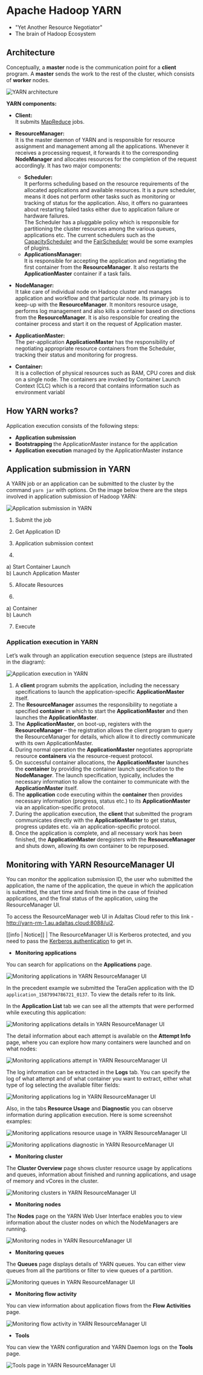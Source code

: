 
# Apache Hadoop YARN

- "Yet Another Resource Negotiator" 
- The brain of Hadoop Ecosystem

## Architecture

Conceptually, a **master** node is the communication point for a **client** program. A **master** sends the work to the rest of the cluster, which consists of **worker** nodes. 

![YARN architecture](image/yarn-architecture.png)

**YARN components:**

- **Client:**   
It submits [MapReduce](https://hadoop.apache.org/docs/current/hadoop-mapreduce-client/hadoop-mapreduce-client-core/MapReduceTutorial.html) jobs.

- **ResourceManager:**   
It is the master daemon of YARN and is responsible for resource assignment and management among all the applications. Whenever it receives a processing request, it forwards it to the corresponding **NodeManager** and allocates resources for the completion of the request accordingly. It has two major components:
  - **Scheduler:**   
  It performs scheduling based on the resource requirements of the allocated applications and available resources. It is a pure scheduler, means it does not perform other tasks such as monitoring or tracking of status for the application. Also, it offers no guarantees about restarting failed tasks either due to application failure or hardware failures.   
  The Scheduler has a pluggable policy which is responsible for partitioning the cluster resources among the various queues, applications etc. The current schedulers such as the [CapacityScheduler](https://hadoop.apache.org/docs/current/hadoop-yarn/hadoop-yarn-site/CapacityScheduler.html) and the [FairScheduler](https://hadoop.apache.org/docs/current/hadoop-yarn/hadoop-yarn-site/FairScheduler.html) would be some examples of plugins.
  - **ApplicationsManager:**   
  It is responsible for accepting the application and negotiating the first container from the **ResourceManager**. It also restarts the **ApplicationMaster** container if a task fails.

- **NodeManager:**   
It take care of individual node on Hadoop cluster and manages application and workflow and that particular node. Its primary job is to keep-up with the **ResourceManager**. It monitors resource usage, performs log management and also kills a container based on directions from the **ResourceManager**. It is also responsible for creating the container process and start it on the request of Application master.   

- **ApplicationMaster:**   
The per-application **ApplicationMaster** has the responsibility of negotiating appropriate resource containers from the Scheduler, tracking their status and monitoring for progress.

- **Container:**   
It is a collection of physical resources such as RAM, CPU cores and disk on a single node. The containers are invoked by Container Launch Context (CLC) which is a record that contains information such as environment variabl

## How YARN works?

Application execution consists of the following steps:

- **Application submission**
- **Bootstrapping** the ApplicationMaster instance for the application
- **Application execution** managed by the ApplicationMaster instance

## Application submission in YARN

A YARN job or an application can be submitted to the cluster by the command `yarn jar` with options. On the image below there are the steps involved in application submission of Hadoop YARN:

![Application submission in YARN](image/yarn-application-submission.png)

1. Submit the job

2. Get Application ID

3. Application submission context

4.   
  a) Start Container Launch   
  b) Launch Application Master

5. Allocate Resources

6.   
  a) Container   
  b) Launch

7. Execute

### Application execution in YARN

Let’s walk through an application execution sequence (steps are illustrated in the diagram):

![Application execution in YARN](image/yarn-application-execution.png)

1. A **client** program submits the application, including the necessary specifications to launch the application-specific **ApplicationMaster** itself.
2. The **ResourceManager** assumes the responsibility to negotiate a specified **container** in which to start the **ApplicationMaster** and then launches the **ApplicationMaster**.
3. The **ApplicationMaster**, on boot-up, registers with the **ResourceManager** – the registration allows the client program to query the ResourceManager for details, which allow it to  directly communicate with its own ApplicationMaster.
4. During normal operation the **ApplicationMaster** negotiates appropriate resource **containers** via the resource-request protocol.
5. On successful container allocations, the **ApplicationMaster** launches the **container** by providing the container launch specification to the **NodeManager**. The launch specification, typically, includes the necessary information to allow the container to communicate with the **ApplicationMaster** itself.
6. The **application** code executing within the **container** then provides necessary information (progress, status etc.) to its **ApplicationMaster** via an application-specific protocol.
7. During the application execution, the **client** that submitted the program communicates directly with the **ApplicationMaster** to get status, progress updates etc. via an application-specific protocol.
8. Once the application is complete, and all necessary work has been finished, the **ApplicationMaster** deregisters with the **ResourceManager** and shuts down, allowing its own container to be repurposed.

## Monitoring with YARN ResourceManager UI

You can monitor the application submission ID, the user who submitted the application, the name of the application, the queue in which the application is submitted, the start time and finish time in the case of finished applications, and the final status of the application, using the ResourceManager UI.

To access the ResourceManager web UI in Adaltas Cloud refer to this link - http://yarn-rm-1.au.adaltas.cloud:8088/ui2. 

[[info | Notice]]
| The ResourceManager UI is Kerberos protected, and you need to pass the [Kerberos authentication](/en/docs/onboarding/kerberos/) to get in.

- **Monitoring applications**

You can search for applications on the **Applications** page. 

![Monitoring applications in YARN ResourceManager UI](image/yarn-ui-monitor-applications.png)

In the precedent example we submitted the TeraGen application with the ID `application_1587994786721_0137`. To view the details refer to its link.

In the **Application List** tab we can see all the attempts that were performed while executing this application:

![Monitoring applications details in YARN ResourceManager UI](image/yarn-ui-applications-details.png)

The detail information about each attempt is available on the **Attempt Info** page, where you can explore how many containers were launched and on what nodes:

![Monitoring applications attempt in YARN ResourceManager UI](image/yarn-ui-applications-attempt.png)

The log information can be extracted in the **Logs** tab. You can specify the log of what attempt and of what container you want to extract, either what type of log selecting the available filter fields:

![Monitoring applications log in YARN ResourceManager UI](image/yarn-ui-applications-log.png)

Also, in the tabs **Resource Usage** and **Diagnostic** you can observe information during application execution. Here is some screenshot examples:

![Monitoring applications resource usage in YARN ResourceManager UI](image/yarn-ui-applications-resource-usage.png)

![Monitoring applications diagnostic in YARN ResourceManager UI](image/yarn-ui-applications-diagnostic.png) 

- **Monitoring cluster**

The **Cluster Overview** page shows cluster resource usage by applications and queues, information about finished and running applications, and usage of memory and vCores in the cluster.

![Monitoring clusters in YARN ResourceManager UI](image/yarn-ui-cluster-overview.png)

- **Monitoring nodes**

The **Nodes** page on the YARN Web User Interface enables you to view information about the cluster nodes on which the NodeManagers are running.

![Monitoring nodes in YARN ResourceManager UI](image/yarn-ui-nodespages.png)

- **Monitoring queues**

The **Queues** page displays details of YARN queues. You can either view queues from all the partitions or filter to view queues of a partition.

![Monitoring queues in YARN ResourceManager UI](image/yarn-ui-monitor-queues.png)

- **Monitoring flow activity**

You can view information about application flows from the **Flow Activities** page.

![Monitoring flow activity in YARN ResourceManager UI](image/yarn-ui-flow-activity.png)

- **Tools**

You can view the YARN configuration and YARN Daemon logs on the **Tools** page.

![Tools page in YARN ResourceManager UI](image/yarn-ui-tools.png)
